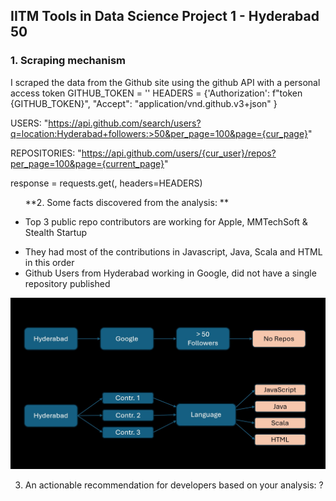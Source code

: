 ## IITM Tools in Data Science Project 1 - Hyderabad 50

### 1. Scraping mechanism ###
I scraped the data from the Github site using the github API with a personal access token
             GITHUB_TOKEN =  '<personal-token>'
             HEADERS = {'Authorization': f"token {GITHUB_TOKEN}",
                        "Accept": "application/vnd.github.v3+json"
             }
      
USERS: "https://api.github.com/search/users?q=location:Hyderabad+followers:>50&per_page=100&page={cur_page}"

REPOSITORIES: "https://api.github.com/users/{cur_user}/repos?per_page=100&page={current_page}"

response = requests.get(<above-url>, headers=HEADERS)

   <p align="left">
<ul>
          
**2. Some facts discovered from the analysis: **
          <li>   Top 3 public repo contributors are working for Apple, MMTechSoft & Stealth Startup
</li>
          <li>    They had most of the contributions in Javascript, Java, Scala and HTML in this order
</li>
          <li>    Github Users from Hyderabad working in Google, did not have a single repository published
</li>
</ul>
</p>
      
![Logo](Project-1-Findings.jpg)
      
3. An actionable recommendation for developers based on your analysis: ?



